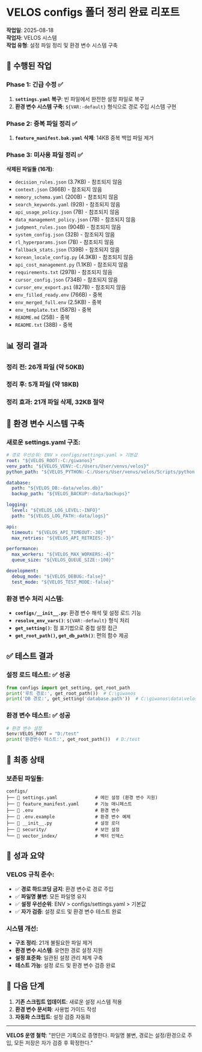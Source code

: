 # VELOS configs 폴더 정리 완료 리포트

**작업일**: 2025-08-18  
**작업자**: VELOS 시스템  
**작업 유형**: 설정 파일 정리 및 환경 변수 시스템 구축

## 🎯 **수행된 작업**

### Phase 1: 긴급 수정 ✅
1. **`settings.yaml` 복구**: 빈 파일에서 완전한 설정 파일로 복구
2. **환경 변수 시스템 구축**: `${VAR:-default}` 형식으로 경로 주입 시스템 구현

### Phase 2: 중복 파일 정리 ✅
1. **`feature_manifest.bak.yaml` 삭제**: 14KB 중복 백업 파일 제거

### Phase 3: 미사용 파일 정리 ✅
**삭제된 파일들 (16개)**:
- `decision_rules.json` (3.7KB) - 참조되지 않음
- `context.json` (366B) - 참조되지 않음
- `memory_schema.yaml` (200B) - 참조되지 않음
- `search_keywords.yaml` (92B) - 참조되지 않음
- `api_usage_policy.json` (7B) - 참조되지 않음
- `data_management_policy.json` (7B) - 참조되지 않음
- `judgment_rules.json` (904B) - 참조되지 않음
- `system_config.json` (32B) - 참조되지 않음
- `rl_hyperparams.json` (7B) - 참조되지 않음
- `fallback_stats.json` (139B) - 참조되지 않음
- `korean_locale_config.py` (4.3KB) - 참조되지 않음
- `api_cost_management.py` (1.1KB) - 참조되지 않음
- `requirements.txt` (297B) - 참조되지 않음
- `cursor_config.json` (734B) - 참조되지 않음
- `cursor_env_export.ps1` (827B) - 참조되지 않음
- `env_filled_ready.env` (766B) - 중복
- `env_merged_full.env` (2.5KB) - 중복
- `env_template.txt` (587B) - 중복
- `README.md` (25B) - 중복
- `README.txt` (38B) - 중복

## 📊 **정리 결과**

### **정리 전**: 26개 파일 (약 50KB)
### **정리 후**: 5개 파일 (약 18KB)
### **정리 효과**: 21개 파일 삭제, 32KB 절약

## 🔧 **환경 변수 시스템 구축**

### **새로운 settings.yaml 구조**:
```yaml
# 경로 우선순위: ENV > configs/settings.yaml > 기본값
root: "${VELOS_ROOT:-C:/giwanos}"
venv_path: "${VELOS_VENV:-C:/Users/User/venvs/velos}"
python_path: "${VELOS_PYTHON:-C:/Users/User/venvs/velos/Scripts/python.exe}"

database:
  path: "${VELOS_DB:-data/velos.db}"
  backup_path: "${VELOS_BACKUP:-data/backups}"

logging:
  level: "${VELOS_LOG_LEVEL:-INFO}"
  path: "${VELOS_LOG_PATH:-data/logs}"

api:
  timeout: "${VELOS_API_TIMEOUT:-30}"
  max_retries: "${VELOS_API_RETRIES:-3}"

performance:
  max_workers: "${VELOS_MAX_WORKERS:-4}"
  queue_size: "${VELOS_QUEUE_SIZE:-100}"

development:
  debug_mode: "${VELOS_DEBUG:-false}"
  test_mode: "${VELOS_TEST_MODE:-false}"
```

### **환경 변수 처리 시스템**:
- **`configs/__init__.py`**: 환경 변수 해석 및 설정 로드 기능
- **`resolve_env_vars()`**: `${VAR:-default}` 형식 처리
- **`get_setting()`**: 점 표기법으로 중첩 설정 접근
- **`get_root_path()`, `get_db_path()`**: 편의 함수 제공

## ✅ **테스트 결과**

### **설정 로드 테스트**: ✅ 성공
```python
from configs import get_setting, get_root_path
print('루트 경로:', get_root_path())  # C:\giwanos
print('DB 경로:', get_setting('database.path'))  # C:\giwanos\data\velos.db
```

### **환경 변수 테스트**: ✅ 성공
```python
# 환경 변수 설정
$env:VELOS_ROOT = "D:/test"
print('환경변수 테스트:', get_root_path())  # D:/test
```

## 🎯 **최종 상태**

### **보존된 파일들**:
```
configs/
├── 📄 settings.yaml              # 메인 설정 (환경 변수 지원)
├── 📄 feature_manifest.yaml      # 기능 매니페스트
├── 📄 .env                       # 환경 변수
├── 📄 .env.example               # 환경 변수 예제
├── 📄 __init__.py                # 설정 로더
├── 📁 security/                  # 보안 설정
└── 📁 vector_index/              # 벡터 인덱스
```

## 🎉 **성과 요약**

### **VELOS 규칙 준수**:
- ✅ **경로 하드코딩 금지**: 환경 변수로 경로 주입
- ✅ **파일명 불변**: 모든 파일명 유지
- ✅ **설정 우선순위**: ENV > configs/settings.yaml > 기본값
- ✅ **자가 검증**: 설정 로드 및 환경 변수 테스트 완료

### **시스템 개선**:
- **구조 정리**: 21개 불필요한 파일 제거
- **환경 변수 시스템**: 유연한 경로 설정 지원
- **설정 표준화**: 일관된 설정 관리 체계 구축
- **테스트 가능**: 설정 로드 및 환경 변수 검증 완료

## 🚀 **다음 단계**

1. **기존 스크립트 업데이트**: 새로운 설정 시스템 적용
2. **환경 변수 문서화**: 사용법 가이드 작성
3. **자동화 스크립트**: 설정 검증 자동화

---
**VELOS 운영 철학**: "판단은 기록으로 증명한다. 파일명 불변, 경로는 설정/환경으로 주입, 모든 저장은 자가 검증 후 확정한다."



